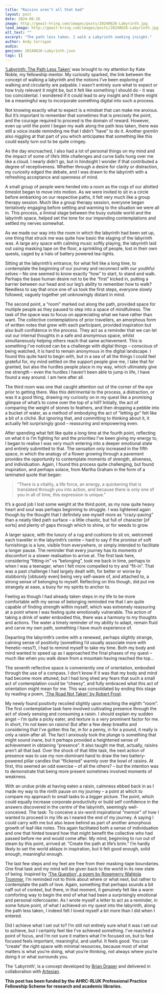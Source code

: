 ```yaml
---
title: "Raisins aren’t all that bad"
layout: post
date: 2024-06-26
image: http://gewit-hring.com/images/posts/20240626-Labyrinth.jpg
lead_image: http://gewit-hring.com/images/posts/20240626-Labyrinth.jpg
alt_text: ""
excerpt: "The path less taken. I walk a Labyrinth seeking insight."
author: Andy Corrigan
audio:
geojson: 20240626-Labyrinth.json
tags: []
---
```

[‘Labyrinth: The Path Less Taken’](https://www.jesus.cam.ac.uk/events/labyrinth-path-less-taken) was brought to my attention by Kate Noble, my fellowship mentor. My curiosity sparked, the link between the concept of walking a labyrinth and the notions I’ve been exploring of walking and circularity are palpable. I wasn’t entirely sure what to expect or how truly relevant it might be, but it felt like something I should do - it was too coincidental. I wondered if it could lead to any insight and if there might be a meaningful way to incorporate something digital into such a process.

Not knowing exactly what to expect is a mindset that can make me anxious. But it’s important to remember that sometimes that is precisely the point, and the courage required to proceed is the domain of reward. However, even up until the point I began my walk along the path less taken, there was still a voice inside reminding me that I didn’t “have” to do it. Another gremlin also niggling at that part of you which anticipates that something like this could easily turn out to be quite cringey.

As the day encroached, I also had a lot of personal things on my mind and the impact of some of life’s little challenges and curve balls hung over me like a cloud. I nearly didn’t go, but in hindsight I wonder if that contributed a degree of receptiveness. Whether through a desire for clarity or distraction, my curiosity edged the debate, and I was drawn to the labyrinth with a refreshing acceptance and openness of mind.

A small group of people were herded into a room as the cogs of our allotted timeslot began to move into motion. As we were invited to sit in a circle before embarking on our respective paths, it felt very much like a group therapy session. Much like a group therapy session, everyone began tentatively engaging before settling and warming to the situation we were all in. This process, a liminal stage between the busy outside world and the labyrinth space, helped set the tone for our impending contemplations and settled my nerves somewhat. 

As we made our way into the room in which the labyrinth had been set up, one thing that struck me was quite how basic the staging of the labyrinth was. A large airy space with calming music softly playing, the labyrinth laid out using masking tape on the floor, a sprinkling of people, lost in their own quests, caged by a halo of battery powered tea-lights. 

Sitting at the labyrinth’s entrance, for what felt like a long time, to contemplate the beginning of our journey and reconnect with our youthful selves – No one seemed to know exactly “how” to start, to stand and walk. Perhaps the base human desire not to be the “first” kicked in, putting a barrier between our head and our leg’s ability to remember how to walk? Needless to say that once one of us took the first steps, everyone slowly followed, vaguely together yet unknowingly distant in mind. 

The second point, a “room” marked out along the path, provided space for multiple people as they paused to step into a space of mindfulness. The task of the space was to focus on appreciating what we have rather than want. The collective contemplations of prior travellers, an amorphous form of written notes that grew with each participant, provided inspiration but also built confidence in the process. They act as a reminder that we can let out our internal thoughts in a safe and anonymous space, whilst simultaneously helping others reach that same achievement. This is something I’ve noticed can be a challenge with digital things – conscious of being watched, it is hard to remain anonymous in the digital landscape. I found this quite hard to begin with, but in a sea of all the things I could feel grateful for, my mind settled on the support people give me, I take that for granted, but also the hurdles people place in my way, which ultimately give me strength – even the hurdles I haven’t been able to jump in life, I have found a way around. I am here after all. 

The third room was one that caught attention out of the corner of the eye prior to getting there. Was this detrimental to the process, a distraction, or was it a good thing, drawing my curiosity on in my quest like a promising glimpse of what’s to come over the top of a hill? Initially, the act of comparing the weight of stones to feathers, and then dropping a pebble into a bucket of water, as a method of embodying the act of “letting go” felt like a bit of a cliché. But ignoring that, and committing to thinking about it, it actually felt surprisingly good – reassuring and empowering even. 

After spending what felt like quite a long time at the fourth point, reflecting on what it is I’m fighting for and the priorities I’ve been giving my energy to, I began to realise I was very much entering into a deeper emotional state and entirely submitted to that. The sensation only increased in the fifth space, in which the analogy of a flower growing through a pavement provides the opportunity to contemplate moments of strength, aliveness, and individuation. Again, I found this process quite challenging, but found inspiration, and perhaps solace, from Martha Graham in the form of a laminated quote that began: 

> “There is a vitality, a life force, an energy, a quickening that is translated through you into action, and because there is only one of you in all of time, this expression is unique.”  

It’s a good job I lost some weight at the third point, as my now quite heavy heart and soul was perhaps beginning to struggle. I was lightened again though by the thought that I definitely see myself more as “crazy-paving” than a neatly tiled path surface – a little chaotic, but full of character [of sorts] and plenty of gaps through which to shine, or for weeds to grow.

A larger space, with the luxury of a rug and cushions to sit on, welcomed each traveller in the labyrinth’s centre – hard to say if the promise of soft furnishings is a lure, visible from everywhere, or simply intended to facilitate a longer pause. The reminder that every journey has its moments of discomfort is a slower realisation to arrive at. The first task here, considering “fitting-in” vs “belonging”, took me back in time, perhaps to when I was a teenager, when I felt more compelled to try and “fit-in”. That was a past challenge I had largely dealt with, for better or worse by stubbornly [obtusely even] being very self-aware of, and attached to, a strong sense of belonging to myself. Reflecting on this though, did put me strangely at ease, a buoy for my spirits to anchor to. 

Feeling as though I had already taken steps in my life to be more comfortable with my sense of belonging reminded me that I am quite capable of finding strength within myself, which was extremely reassuring at a point where I was feeling quite emotionally vulnerable. The action of taking a drink of water embodied this, there was a harmony to my thoughts and actions. The water a timely reminder of my ability to adapt, remain fluid and carve my own path, something I have much experience of. 

Departing the labyrinth’s centre with a renewed, perhaps slightly strange, calming sense of positivity (something I’d usually associate more with frenetic-ness?), I had to remind myself to take my time. Both my body and mind wanted to speed up as I approached the final phases of my quest – much like when you walk down from a mountain having reached the top… 

The seventh reflective space is conveniently one of orientation, embodied through the use of a compass. I don’t know if it was that my body and mind had become more attuned, but I had long shed any fears that such a small act of contemplation could be “cheesy”, and fully embraced what this act of orientation might mean for me. This was consolidated by ending this stage by reading a poem, [‘The Road Not Taken’ by Robert Frost](https://www.poetryfoundation.org/poems/44272/the-road-not-taken). 

My newly found positivity recoiled slightly upon reaching the eighth “room”. The first contemplative task here involved cultivating presence through the act of slowly sensing and consuming a raisin. I should explain my sudden angst – I’m quite a picky eater, and texture is a very prominent factor for me. In short, I’m not keen on raisins! But after a few deep breaths and considering that I’ve gotten this far, in for a penny, in for a pound, it really is only a raisin after all. The fact I anxiously took the plunge is something that might sound inane, but it perhaps provided a heightened sense of achievement in obtaining “presence”. It also taught me that, actually, raisins aren’t all that bad. Over the shock of that little task, the next action of presence was to use my non-dominant hand to draw the two battery-powered pillar candles that “flickered” warmly over the bowl of raisins. At first, this seemed an odd exercise – of all the others? – but the intention was to demonstrate that being more present sometimes involved moments of weakness.

With an undue pride at having eaten a raisin, calmness ebbed back in as I made my way to the ninth pause on my journey – a point at which to compare my approach to small tasks to a bigger picture. The point, which could equally increase corporate productivity or build self confidence in the answers discovered in the centre of the labyrinth, seemingly well-conceived. The task: To conceive a six-word inspirational “memoir” of how I wanted to proceed in my life as I neared the end of my journey. A saying I could carry with me but also leave behind as part of another amorphous growth of leaf-like notes. This again facilitated both a sense of individuation and one that hinted toward how that might benefit the collective who had passed before me and would come after. My mind, beginning to run out of steam by this point, arrived at: “Create the path at life’s brim.” I’m hardly likely to set the world ablaze in inspiration, but it felt good enough, solid enough, meaningful enough.  

The last few steps and my feet are free from their masking-tape boundaries. One final task and my mind will be given back to the world in its new state of being. Inspired by [‘The Question’, a poem by Rosemerry Wahtola Trommer]( https://intrinsicheart.com/the-question/), I’m reminded not to think about where or what next, but rather to contemplate the path of love. Again, something that perhaps sounds a bit naff out of context, but there, in that moment, it genuinely felt like a warm comforting way to begin the end of what had been a surprisingly emotional and personal rollercoaster. As I wrote myself a letter to act as a reminder, in some future point, of what I achieved on my quest into the labyrinth, along the path less taken, I indeed felt I loved myself a bit more than I did when I entered.  

Did I achieve what I set out to? I’m still not entirely sure what it was I set out to achieve, but I certainly feel like I’ve achieved something. I’ve reached a point of focus, and I’m not sure it matters what I’m focused on, but to feel focused feels important, meaningful, and useful. It feels good. You can “create” the right space with minimal resources, because most of what matters is what you’re doing, what you’re thinking, not always where you’re doing it or what surrounds you.

The ‘Labyrinth’, is a concept developed by [Brian Draper](https://www.briandraper.org/) and delivered in collaboration with [Artesian](https://www.artesiangroup.co.uk/labyrinth).

**This post has been funded by the AHRC-RLUK Professional Practice Fellowship Scheme for research and academic libraries.**

